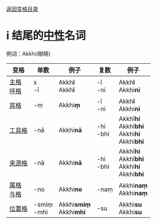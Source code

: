 [返回变格目录](summary.md)

# i 结尾的[中性](neutral.md)名词

例词：Akkhi(眼睛)

| 变格 | 单数 | 例子 |复数 | 例子 |
| ---| -----| ------|----| ----|
| [主格](nom.md)<br>[呼格](voc.md) |    x<br>-ī | Akkh**ī**<br>Akkh**ī**   | -ī<br>-ni | Akkh**ī**<br>Akkhi**ni** |
| [宾格](acc.md) | -ṃ | Akkhi**ṃ** | -ī<br>-ni | Akkh**ī**<br>Akkhi**ni** |
| [工具格](instr.md) |-nā|Akkhi**nā**|-hi<br>-bhi| Akkhī**hi**<br>Akkhī**bhi**<br>Akkhi**hi**<br>Akkhi**bhi** |
| [来源格](abl.md) |-nā|Akkhi**nā**|-hi<br>-bhi| Akkhī**hi**<br>Akkhī**bhi**<br> Akkhi**hi**<br>Akkhi**bhi** |
| [属格](gen.md)<br>[与格](dat.md) |-no| Akkhi**no** | -naṃ | Akkhi**naṃ**<br>Akkhi**naṃ** |
| [位置格](loc.md) |-smiṃ<br>-mhi| Akkhi**smiṃ**<br>Akkhi**mhi** |  -su | Akkhi**su**<br>Akkhi**su** |